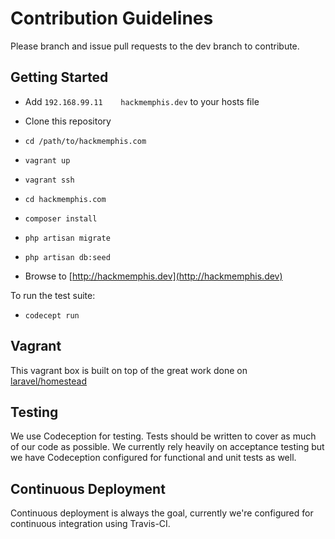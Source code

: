 # Contribution Guidelines

Please branch and issue pull requests to the dev branch to contribute.

## Getting Started

* Add ```192.168.99.11    hackmemphis.dev``` to your hosts file

* Clone this repository
* ```cd /path/to/hackmemphis.com```
* ```vagrant up```
* ```vagrant ssh```
* ```cd hackmemphis.com```
* ```composer install```
* ```php artisan migrate```
* ```php artisan db:seed```
* Browse to [http://hackmemphis.dev](http://hackmemphis.dev)

To run the test suite:

* ```codecept run```

## Vagrant

This vagrant box is built on top of the great work done on [laravel/homestead](https://github.com/laravel/homestead)

## Testing

We use Codeception for testing. Tests should be written to cover as much of our code as possible. We currently rely heavily on acceptance testing but we have Codeception configured for functional and unit tests as well.

## Continuous Deployment

Continuous deployment is always the goal, currently we're configured for continuous integration using Travis-CI.
